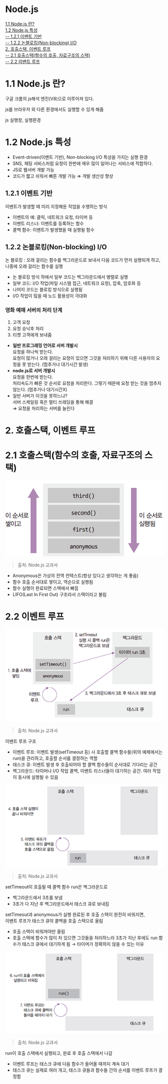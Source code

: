 # Node.js  
[1.1 Node.js 란?](#11-nodejs-란)  
[1.2 Node.js 특성](#12-nodejs-특성)  
[-- 1.2.1 이벤트 기반](#121-이벤트-기반)  
[-- 1.2.2 논블로킹(Non-blocking) I/O](#122-논블로킹non-blocking-io)  
[2. 호출스택, 이벤트 루프](#2-호출스택-이벤트-루프)  
[-- 2.1 호출스택(함수의 호출, 자료구조의 스택)](#21-호출스택함수의-호출-자료구조의-스택)  
[-- 2.2 이벤트 루프](#22-이벤트-루프)  

# 1.1 Node.js 란?

구글 크롬의 js해석 엔진(V8)으로 이루어져 있다.  

js를 브라우저 외 다른 환경에서도 실행할 수 있게 해줌

js 실행창, 실행환경 

# 1.2 Node.js 특성

- Event-driven(이벤트 기반), Non-blocking I/O 특성을 가지는 실행 환경
- SNS, 채팅 서비스처럼 요청이 한번에 매우 많이 일어나는 서비스에 적합하다.
- JS로 웹서버 개발 가능
- 코드가 짧고 쉬워서 빠른 개발 가능 ⇒ 개발 생산성 향상

## 1.2.1 이벤트 기반

이벤트가 발생할 때 미리 지정해둔 작업을 수행하는 방식

- 이벤트의 예: 클릭, 네트워크 요청, 타이머 등
- 이벤트 리스너: 이벤트를 등록하는 함수
- 콜백 함수: 이벤트가 발생했을 때 실행될 함수

## 1.2.2 논블로킹(Non-blocking) I/O  

논 블로킹 : 오래 걸리는 함수를 백그라운드로 보내서 다음 코드가 먼저 실행되게 하고, 나중에 오래 걸리는 함수를 실행  
- 논 블로킹 방식 하에서 일부 코드는 백그라운드에서 병렬로 실행  
- 일부 코드: I/O 작업(파일 시스템 접근, 네트워크 요청), 압축, 암호화 등  
- 나머지 코드는 블로킹 방식으로 실행됨  
- I/O 작업이 많을 때 노드 활용성이 극대화  


### 영화 예매 서버의 처리 단계
1. 고객 요청
2. 요청 승낙후 처리
3. 티켓 고객에게 보내줌
- **일반 프로그래밍 언어로 서버 개발시**  
요청을 하나씩 받는다.  
요청이 많거나 오래 걸리는 요청이 있으면 그것을 처리하기 위해 다른 사용자의 요청을 못 받는다. (멈추거나 대기시간 발생)
- **node.js로 서버 개발시**  
요청을 한번에 받는다.  
처리속도가 빠른 것 순서로 요청을 처리한다.  그렇기 때문에 요청 받는 것을 멈추지 않는다.  (멈추거나 대기시간X)
- 일반 서버가 이것을 못하느냐?  
서버 스케일링 혹은 멀티 쓰레딩을 통해 해결  
⇒ 요청을 처리하는 서버를 늘린다

# 2. 호출스택, 이벤트 루프

# 2.1 호출스택(함수의 호출, 자료구조의 스택)

![호출스택 예시](../images/stack.png)
> 출처: Node.js 교과서

- Anonymous은 가상의 전역 컨텍스트(항상 있다고 생각하는 게 좋음)
- 함수 호출 순서대로 쌓이고, 역순으로 실행됨
- 함수 실행이 완료되면 스택에서 빠짐
- LIFO(Last In First Out) 구조라서 스택이라고 불림

# 2.2 이벤트 루프

![이벤트 루프 콜스택 예시01](../images/eventLoop.png)
> 출처: Node.js 교과서

이벤트 루프 구조

- 이벤트 루프: 이벤트 발생(setTimeout 등) 시 호출할 콜백 함수들(위의 예제에서는 run)을 관리하고, 호출할 순서를 결정하는 역할
- 태스크 큐: 이벤트 발생 후 호출되어야 할 콜백 함수들이 순서대로 기다리는 공간
- 백그라운드: 타이머나 I/O 작업 콜백, 이벤트 리스너들이 대기하는 공간. 여러 작업이 동시에 실행될 수 있음

![이벤트 루프 콜스택 예시02](../images/eventLoop2.png)
> 출처: Node.js 교과서

setTimeout이 호출될 때 콜백 함수 run은 백그라운드로

- 백그라운드에서 3초를 보냄
- 3초가 다 지난 후 백그라운드에서 태스크 큐로 보내짐

setTimeout과 anonymous가 실행 완료된 후 호출 스택이 완전히 비워지면,  
이벤트 루프가 태스크 큐의 콜백을 호출 스택으로 올림

- 호출 스택이 비워져야만 올림
- 호출 스택에 함수가 많이 차 있으면 그것들을 처리하느라 3초가 지난 후에도 run 함수가 태스크 큐에서 대기하게 됨 → 타이머가 정확하지 않을 수 있는 이유

![이벤트 루프 콜스택 예시03](../images/eventLoop3.png)
> 출처: Node.js 교과서

run이 호출 스택에서 실행되고, 완료 후 호출 스택에서 나감

- 이벤트 루프는 태스크 큐에 다음 함수가 들어올 때까지 계속 대기
- 태스크 큐는 실제로 여러 개고, 태스크 큐들과 함수들 간의 순서를 이벤트 루프가 결정함

